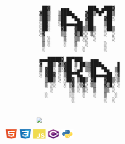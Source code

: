 <pre>
                               ██▓    ▄▄▄       ███▄ ▄███▓                                
                              ▓██▒   ▒████▄    ▓██▒▀█▀ ██▒                                
                              ▒██▒   ▒██  ▀█▄  ▓██    ▓██░                                
                              ░██░   ░██▄▄▄▄██ ▒██    ▒██                                 
                              ░██░    ▓█   ▓██▒▒██▒   ░██▒                                
                              ░▓      ▒▒   ▓▒█░░ ▒░   ░  ░                                
                               ▒ ░     ▒   ▒▒ ░░  ░      ░                                
                               ▒ ░     ░   ▒   ░      ░                                   
                               ░           ░  ░       ░                                   
                                                                                          
                              ▄▄▄█████▓ ██▀███   ▄▄▄        ▄████ ▓█████ ▓█████▄ ▓██   ██▓
                              ▓  ██▒ ▓▒▓██ ▒ ██▒▒████▄     ██▒ ▀█▒▓█   ▀ ▒██▀ ██▌ ▒██  ██▒
                              ▒ ▓██░ ▒░▓██ ░▄█ ▒▒██  ▀█▄  ▒██░▄▄▄░▒███   ░██   █▌  ▒██ ██░
                              ░ ▓██▓ ░ ▒██▀▀█▄  ░██▄▄▄▄██ ░▓█  ██▓▒▓█  ▄ ░▓█▄   ▌  ░ ▐██▓░
                                ▒██▒ ░ ░██▓ ▒██▒ ▓█   ▓██▒░▒▓███▀▒░▒████▒░▒████▓   ░ ██▒▓░
                                ▒ ░░   ░ ▒▓ ░▒▓░ ▒▒   ▓▒█░ ░▒   ▒ ░░ ▒░ ░ ▒▒▓  ▒    ██▒▒▒ 
                                  ░      ░▒ ░ ▒░  ▒   ▒▒ ░  ░   ░  ░ ░  ░ ░ ▒  ▒  ▓██ ░▒░ 
                                ░        ░░   ░   ░   ▒   ░ ░   ░    ░    ░ ░  ░  ▒ ▒ ░░  
                                          ░           ░  ░      ░    ░  ░   ░     ░ ░     
                                                                          ░       ░ ░     
</pre> 
<br>
<div align="center">
<img src="https://media1.tenor.com/m/6TbKj8zPHRgAAAAC/the-last-of-us2-ellie.gif" width="500px" >
</div>
<br>
<div style="display: inline_block" align="center">
    <img align="center" alt="HTML" height="30" width="40" src="https://raw.githubusercontent.com/devicons/devicon/master/icons/html5/html5-original.svg">
    <img align="center" alt="CSS" height="30" width="40" src="https://raw.githubusercontent.com/devicons/devicon/master/icons/css3/css3-original.svg">
    <img align="center" alt="Js" height="30" width="40" src="https://raw.githubusercontent.com/devicons/devicon/master/icons/javascript/javascript-plain.svg">
    <img align="center" alt="Csharp" height="30" width="40" src="https://raw.githubusercontent.com/devicons/devicon/master/icons/csharp/csharp-original.svg">
    <img align="center" alt="Python" height="30" width="40" src="https://raw.githubusercontent.com/devicons/devicon/master/icons/python/python-original.svg">
</div>





